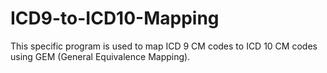 # ICD9-to-ICD10-Mapping
This specific program is used to map ICD 9 CM codes to ICD 10 CM codes using GEM (General Equivalence Mapping). 
